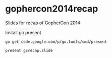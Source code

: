 gophercon2014recap
==================

Slides for recap of GopherCon 2014

Install go present

	go get code.google.com/p/go.tools/cmd/present

    present gcrecap.slide

